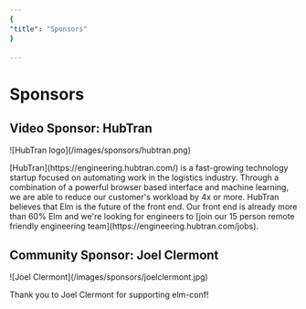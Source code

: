```yaml
---
{
"title": "Sponsors"
}

---
```


# Sponsors

## Video Sponsor: HubTran

<div class="sponsor-row">
  ![HubTran logo](/images/sponsors/hubtran.png)
  <p>
  [HubTran](https://engineering.hubtran.com/) is a fast-growing technology startup focused on automating work in the logistics industry. Through a combination of a powerful browser based interface and machine learning, we are able to reduce our customer's workload by 4x or more. HubTran believes that Elm is the future of the front end. Our front end is already more than 60% Elm and we're looking for engineers to [join our 15 person remote friendly engineering team](https://engineering.hubtran.com/jobs).
  </p>
</div>

## Community Sponsor: Joel Clermont

<div class="sponsor-row">
  ![Joel Clermont](/images/sponsors/joelclermont.jpg)
  <p>Thank you to Joel Clermont for supporting elm-conf!</p>
</div>
